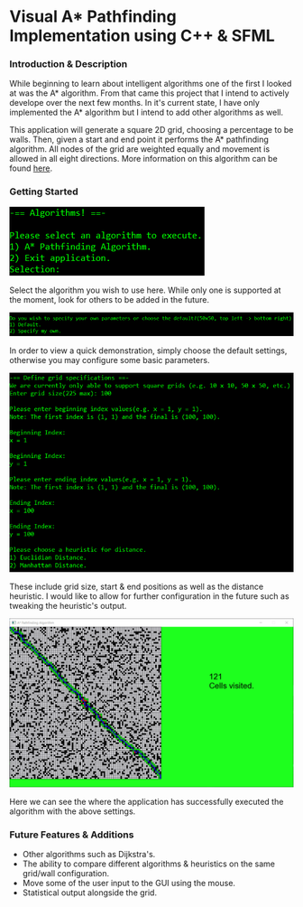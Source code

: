 # Visual A* Pathfinding Implementation using C++ & SFML

### Introduction & Description
While beginning to learn about intelligent algorithms one of the first I looked at was the A\* algorithm. From that came this project that I intend to actively develope over the next few months. In it's current state, I have only implemented the A\* algorithm but I intend to add other algorithms as well.

This application will generate a square 2D grid, choosing a percentage to be walls. Then, given a start and end point it performs the A\* pathfinding algorithm. All nodes of the grid are weighted equally and movement is allowed in all eight directions. More information on this algorithm can be found [here](https://en.wikipedia.org/wiki/A*_search_algorithm "Wikipedia").

### Getting Started
![initial menu](https://github.com/ronhuff/pathfinding/blob/master/img/menu.png)

Select the algorithm you wish to use here. While only one is supported at the moment, look for others to be added in the future.

![default or custom](https://github.com/ronhuff/pathfinding/blob/master/img/chooseSettings.png)

In order to view a quick demonstration, simply choose the default settings, otherwise you may configure some basic parameters.

![custom settings](https://github.com/ronhuff/pathfinding/blob/master/img/settings2.png)

These include grid size, start & end positions as well as the distance heuristic. I would like to allow for further configuration in the future such as tweaking the heuristic's output.

![demonstration run](https://github.com/ronhuff/pathfinding/blob/master/img/demo.png)

Here we can see the where the application has successfully executed the algorithm with the above settings.

### Future Features & Additions
- Other algorithms such as Dijkstra's.
- The ability to compare different algorithms & heuristics on the same grid/wall configuration.
- Move some of the user input to the GUI using the mouse.
- Statistical output alongside the grid.
